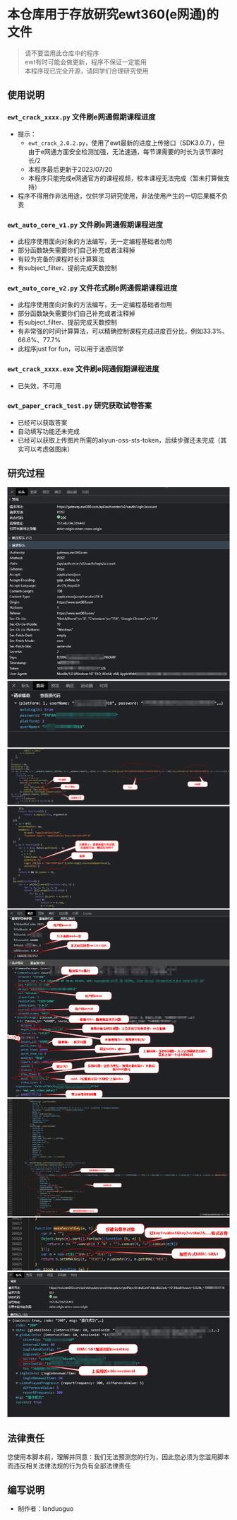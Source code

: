 # 本仓库用于存放研究ewt360(e网通)的文件  
 
> 请不要滥用此仓库中的程序  
> ewt有时可能会做更新，程序不保证一定能用  
> 本程序现已完全开源，请同学们合理研究使用  

## 使用说明  

### `ewt_crack_xxxx.py` 文件刷e网通假期课程进度  
* 提示：  
  * `ewt_crack_2.0.2.py`，使用了ewt最新的进度上传接口（SDK3.0.7），但由于e网通方面安全检测加强，无法速通，每节课需要的时长为该节课时长/2  
  * 本程序最后更新于2023/07/20  
  * 本程序只能完成e网通官方的课程视频，校本课程无法完成（暂未打算做支持）  
* 程序不得用作非法用途，仅供学习研究使用，非法使用产生的一切后果概不负责   

### `ewt_auto_core_v1.py` 文件刷e网通假期课程进度  
* 此程序使用面向对象的方法编写，无一定编程基础者勿用
* 部分函数缺失需要你们自己补充或者注释掉
* 有较为完备的课程时长计算算法
* 有subject_filter、提前完成天数控制  

### `ewt_auto_core_v2.py` 文件花式刷e网通假期课程进度  
* 此程序使用面向对象的方法编写，无一定编程基础者勿用  
* 部分函数缺失需要你们自己补充或者注释掉  
* 有subject_filter、提前完成天数控制  
* 有非常强的时间计算算法，可以精确控制课程完成进度百分比，例如33.3%、66.6%、77.7%    
* 此程序just for fun，可以用于迷惑同学    

### `ewt_crack_xxxx.exe` 文件刷e网通假期课程进度  
* 已失效，不可用   

### `ewt_paper_crack_test.py` 研究获取试卷答案  
* 已经可以获取答案  
* 自动填写功能还未完成
* 已经可以获取上传图片所需的aliyun-oss-sts-token，后续步骤还未完成（其实可以考虑做图床）  

## 研究过程
![](/img/1-1.png)  
![](/img/1-2.png)  
![](/img/1-3.png)  
![](/img/1-4.png)  
![](/img/3-1.png)  
![](/img/3-2.png)  
![](/img/3-3.png)  
![](/img/3-4.png)  
![](/img/3-5.png)  

## 法律责任  
您使用本脚本前，理解并同意：我们无法预测您的行为，因此您必须为您滥用脚本而违反相关法律法规的行为负有全部法律责任  

## 编写说明
* 制作者：landuoguo  

